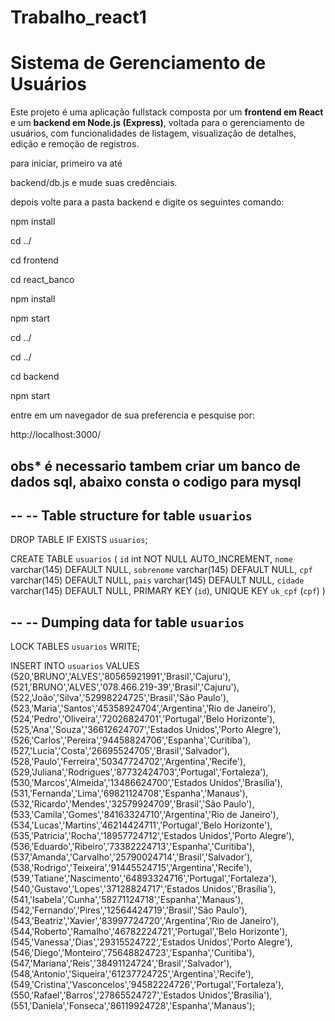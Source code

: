 # Trabalho_react1
# Sistema de Gerenciamento de Usuários

Este projeto é uma aplicação fullstack composta por um **frontend em React** e um **backend em Node.js (Express)**, voltada para o gerenciamento de usuários, com funcionalidades de listagem, visualização de detalhes, edição e remoção de registros.

para iniciar, primeiro va até 

backend/db.js e mude suas credênciais. 

depois volte para a pasta backend e digite os seguintes comando: 

npm install 

cd ../ 

cd frontend 

cd react_banco

npm install

npm start

cd ../ 

cd ../

cd backend

npm start


entre em um navegador de sua preferencia e pesquise por: 

http://localhost:3000/


obs* é necessario tambem criar um banco de dados sql, abaixo consta o codigo para mysql
-------------------------------------------------------------------------------------------

--
-- Table structure for table `usuarios`
--

DROP TABLE IF EXISTS `usuarios`;

CREATE TABLE `usuarios` (
  `id` int NOT NULL AUTO_INCREMENT,
  `nome` varchar(145) DEFAULT NULL,
  `sobrenome` varchar(145) DEFAULT NULL,
  `cpf` varchar(145) DEFAULT NULL,
  `pais` varchar(145) DEFAULT NULL,
  `cidade` varchar(145) DEFAULT NULL,
  PRIMARY KEY (`id`),
  UNIQUE KEY `uk_cpf` (`cpf`)
) 

--
-- Dumping data for table `usuarios`
--

LOCK TABLES `usuarios` WRITE;

INSERT INTO `usuarios` VALUES (520,'BRUNO','ALVES','80565921991','Brasil','Cajuru'),(521,'BRUNO','ALVES','078.466.219-39','Brasil','Cajuru'),(522,'João','Silva','52998224725','Brasil','São Paulo'),(523,'Maria','Santos','45358924704','Argentina','Rio de Janeiro'),(524,'Pedro','Oliveira','72026824701','Portugal','Belo Horizonte'),(525,'Ana','Souza','36612624707','Estados Unidos','Porto Alegre'),(526,'Carlos','Pereira','94458824706','Espanha','Curitiba'),(527,'Lucia','Costa','26695524705','Brasil','Salvador'),(528,'Paulo','Ferreira','50347724702','Argentina','Recife'),(529,'Juliana','Rodrigues','87732424703','Portugal','Fortaleza'),(530,'Marcos','Almeida','13486624700','Estados Unidos','Brasília'),(531,'Fernanda','Lima','69821124708','Espanha','Manaus'),(532,'Ricardo','Mendes','32579924709','Brasil','São Paulo'),(533,'Camila','Gomes','84163324710','Argentina','Rio de Janeiro'),(534,'Lucas','Martins','46214424711','Portugal','Belo Horizonte'),(535,'Patricia','Rocha','18957724712','Estados Unidos','Porto Alegre'),(536,'Eduardo','Ribeiro','73382224713','Espanha','Curitiba'),(537,'Amanda','Carvalho','25790024714','Brasil','Salvador'),(538,'Rodrigo','Teixeira','91445524715','Argentina','Recife'),(539,'Tatiane','Nascimento','64893324716','Portugal','Fortaleza'),(540,'Gustavo','Lopes','37128824717','Estados Unidos','Brasília'),(541,'Isabela','Cunha','58271124718','Espanha','Manaus'),(542,'Fernando','Pires','12564424719','Brasil','São Paulo'),(543,'Beatriz','Xavier','83997724720','Argentina','Rio de Janeiro'),(544,'Roberto','Ramalho','46782224721','Portugal','Belo Horizonte'),(545,'Vanessa','Dias','29315524722','Estados Unidos','Porto Alegre'),(546,'Diego','Monteiro','75648824723','Espanha','Curitiba'),(547,'Mariana','Reis','38491124724','Brasil','Salvador'),(548,'Antonio','Siqueira','61237724725','Argentina','Recife'),(549,'Cristina','Vasconcelos','94582224726','Portugal','Fortaleza'),(550,'Rafael','Barros','27865524727','Estados Unidos','Brasília'),(551,'Daniela','Fonseca','86119924728','Espanha','Manaus');








